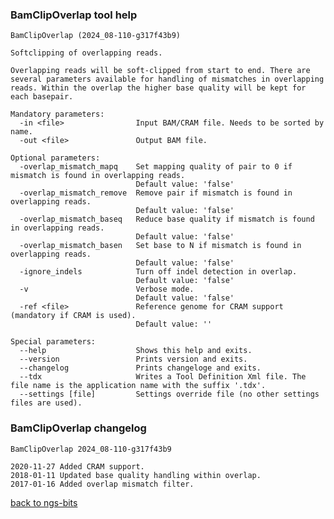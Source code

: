 ### BamClipOverlap tool help
	BamClipOverlap (2024_08-110-g317f43b9)
	
	Softclipping of overlapping reads.
	
	Overlapping reads will be soft-clipped from start to end. There are several parameters available for handling of mismatches in overlapping reads. Within the overlap the higher base quality will be kept for each basepair.
	
	Mandatory parameters:
	  -in <file>                Input BAM/CRAM file. Needs to be sorted by name.
	  -out <file>               Output BAM file.
	
	Optional parameters:
	  -overlap_mismatch_mapq    Set mapping quality of pair to 0 if mismatch is found in overlapping reads.
	                            Default value: 'false'
	  -overlap_mismatch_remove  Remove pair if mismatch is found in overlapping reads.
	                            Default value: 'false'
	  -overlap_mismatch_baseq   Reduce base quality if mismatch is found in overlapping reads.
	                            Default value: 'false'
	  -overlap_mismatch_basen   Set base to N if mismatch is found in overlapping reads.
	                            Default value: 'false'
	  -ignore_indels            Turn off indel detection in overlap.
	                            Default value: 'false'
	  -v                        Verbose mode.
	                            Default value: 'false'
	  -ref <file>               Reference genome for CRAM support (mandatory if CRAM is used).
	                            Default value: ''
	
	Special parameters:
	  --help                    Shows this help and exits.
	  --version                 Prints version and exits.
	  --changelog               Prints changeloge and exits.
	  --tdx                     Writes a Tool Definition Xml file. The file name is the application name with the suffix '.tdx'.
	  --settings [file]         Settings override file (no other settings files are used).
	
### BamClipOverlap changelog
	BamClipOverlap 2024_08-110-g317f43b9
	
	2020-11-27 Added CRAM support.
	2018-01-11 Updated base quality handling within overlap.
	2017-01-16 Added overlap mismatch filter.
[back to ngs-bits](https://github.com/imgag/ngs-bits)